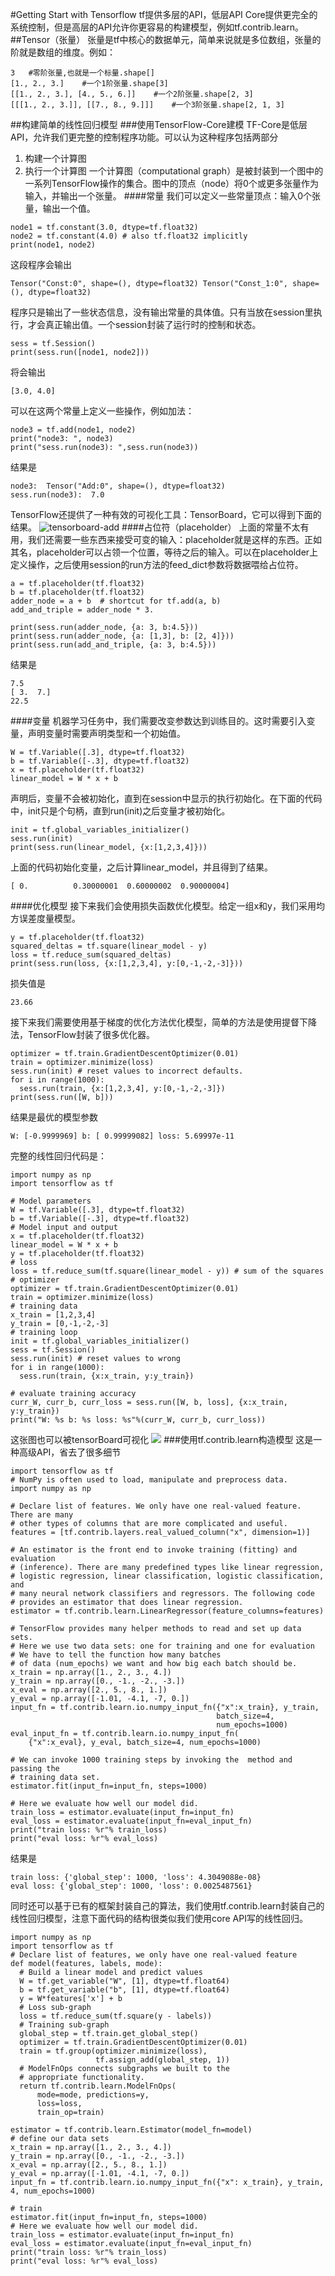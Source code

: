 #Getting Start with Tensorflow
tf提供多层的API，低层API Core提供更完全的系统控制，但是高层的API允许你更容易的构建模型，例如tf.contrib.learn。
##Tensor（张量）
张量是tf中核心的数据单元，简单来说就是多位数组，张量的阶就是数组的维度。例如：
```
3	#零阶张量,也就是一个标量.shape[]
[1., 2., 3.]	#一个1阶张量.shape[3]
[[1., 2., 3.], [4., 5., 6.]]	#一个2阶张量.shape[2, 3]
[[[1., 2., 3.]], [[7., 8., 9.]]]	#一个3阶张量.shape[2, 1, 3]
```

##构建简单的线性回归模型
###使用TensorFlow-Core建模
TF-Core是低层API，允许我们更完整的控制程序功能。可以认为这种程序包括两部分
1. 构建一个计算图
2. 执行一个计算图
一个计算图（computational graph）是被封装到一个图中的一系列TensorFlow操作的集合。图中的顶点（node）将0个或更多张量作为输入，并输出一个张量。
####常量
我们可以定义一些常量顶点：输入0个张量，输出一个值。
```
node1 = tf.constant(3.0, dtype=tf.float32)
node2 = tf.constant(4.0) # also tf.float32 implicitly
print(node1, node2)
```
这段程序会输出
```
Tensor("Const:0", shape=(), dtype=float32) Tensor("Const_1:0", shape=(), dtype=float32)
```
程序只是输出了一些状态信息，没有输出常量的具体值。只有当放在session里执行，才会真正输出值。一个session封装了运行时的控制和状态。
```
sess = tf.Session()
print(sess.run([node1, node2]))
```
将会输出
```
[3.0, 4.0]
```
可以在这两个常量上定义一些操作，例如加法：
```
node3 = tf.add(node1, node2)
print("node3: ", node3)
print("sess.run(node3): ",sess.run(node3))
```
结果是
```
node3:  Tensor("Add:0", shape=(), dtype=float32)
sess.run(node3):  7.0
```
TensorFlow还提供了一种有效的可视化工具：TensorBoard，它可以得到下面的结果。
![tensorboard-add](images/tensorboard_add.png)
####占位符（placeholder）
上面的常量不太有用，我们还需要一些东西来接受可变的输入：placeholder就是这样的东西。正如其名，placeholder可以占领一个位置，等待之后的输入。可以在placeholder上定义操作，之后使用session的run方法的feed_dict参数将数据喂给占位符。
```
a = tf.placeholder(tf.float32)
b = tf.placeholder(tf.float32)
adder_node = a + b  # shortcut for tf.add(a, b)
add_and_triple = adder_node * 3.

print(sess.run(adder_node, {a: 3, b:4.5}))
print(sess.run(adder_node, {a: [1,3], b: [2, 4]}))
print(sess.run(add_and_triple, {a: 3, b:4.5}))
```
结果是
```
7.5
[ 3.  7.]
22.5
```
####变量
机器学习任务中，我们需要改变参数达到训练目的。这时需要引入变量，声明变量时需要声明类型和一个初始值。
```
W = tf.Variable([.3], dtype=tf.float32)
b = tf.Variable([-.3], dtype=tf.float32)
x = tf.placeholder(tf.float32)
linear_model = W * x + b
```
声明后，变量不会被初始化，直到在session中显示的执行初始化。在下面的代码中，init只是个句柄，直到run(init)之后变量才被初始化。
```
init = tf.global_variables_initializer()
sess.run(init)
print(sess.run(linear_model, {x:[1,2,3,4]}))
```
上面的代码初始化变量，之后计算linear_model，并且得到了结果。
```
[ 0.          0.30000001  0.60000002  0.90000004]
```
####优化模型
接下来我们会使用损失函数优化模型。给定一组x和y，我们采用均方误差度量模型。
```
y = tf.placeholder(tf.float32)
squared_deltas = tf.square(linear_model - y)
loss = tf.reduce_sum(squared_deltas)
print(sess.run(loss, {x:[1,2,3,4], y:[0,-1,-2,-3]}))
```
损失值是
```
23.66
```
接下来我们需要使用基于梯度的优化方法优化模型，简单的方法是使用提督下降法，TensorFlow封装了很多优化器。
```
optimizer = tf.train.GradientDescentOptimizer(0.01)
train = optimizer.minimize(loss)
sess.run(init) # reset values to incorrect defaults.
for i in range(1000):
  sess.run(train, {x:[1,2,3,4], y:[0,-1,-2,-3]})
print(sess.run([W, b]))
```
结果是最优的模型参数
```
W: [-0.9999969] b: [ 0.99999082] loss: 5.69997e-11
```
完整的线性回归代码是：
```
import numpy as np
import tensorflow as tf

# Model parameters
W = tf.Variable([.3], dtype=tf.float32)
b = tf.Variable([-.3], dtype=tf.float32)
# Model input and output
x = tf.placeholder(tf.float32)
linear_model = W * x + b
y = tf.placeholder(tf.float32)
# loss
loss = tf.reduce_sum(tf.square(linear_model - y)) # sum of the squares
# optimizer
optimizer = tf.train.GradientDescentOptimizer(0.01)
train = optimizer.minimize(loss)
# training data
x_train = [1,2,3,4]
y_train = [0,-1,-2,-3]
# training loop
init = tf.global_variables_initializer()
sess = tf.Session()
sess.run(init) # reset values to wrong
for i in range(1000):
  sess.run(train, {x:x_train, y:y_train})

# evaluate training accuracy
curr_W, curr_b, curr_loss = sess.run([W, b, loss], {x:x_train, y:y_train})
print("W: %s b: %s loss: %s"%(curr_W, curr_b, curr_loss))
```
这张图也可以被tensorBoard可视化
![](images/tensorboard_final.png)
###使用tf.contrib.learn构造模型
这是一种高级API，省去了很多细节
```
import tensorflow as tf
# NumPy is often used to load, manipulate and preprocess data.
import numpy as np

# Declare list of features. We only have one real-valued feature. There are many
# other types of columns that are more complicated and useful.
features = [tf.contrib.layers.real_valued_column("x", dimension=1)]

# An estimator is the front end to invoke training (fitting) and evaluation
# (inference). There are many predefined types like linear regression,
# logistic regression, linear classification, logistic classification, and
# many neural network classifiers and regressors. The following code
# provides an estimator that does linear regression.
estimator = tf.contrib.learn.LinearRegressor(feature_columns=features)

# TensorFlow provides many helper methods to read and set up data sets.
# Here we use two data sets: one for training and one for evaluation
# We have to tell the function how many batches
# of data (num_epochs) we want and how big each batch should be.
x_train = np.array([1., 2., 3., 4.])
y_train = np.array([0., -1., -2., -3.])
x_eval = np.array([2., 5., 8., 1.])
y_eval = np.array([-1.01, -4.1, -7, 0.])
input_fn = tf.contrib.learn.io.numpy_input_fn({"x":x_train}, y_train,
                                              batch_size=4,
                                              num_epochs=1000)
eval_input_fn = tf.contrib.learn.io.numpy_input_fn(
    {"x":x_eval}, y_eval, batch_size=4, num_epochs=1000)

# We can invoke 1000 training steps by invoking the  method and passing the
# training data set.
estimator.fit(input_fn=input_fn, steps=1000)

# Here we evaluate how well our model did.
train_loss = estimator.evaluate(input_fn=input_fn)
eval_loss = estimator.evaluate(input_fn=eval_input_fn)
print("train loss: %r"% train_loss)
print("eval loss: %r"% eval_loss)
```
结果是
```
train loss: {'global_step': 1000, 'loss': 4.3049088e-08}
eval loss: {'global_step': 1000, 'loss': 0.0025487561}
```
同时还可以基于已有的框架封装自己的算法，我们使用tf.contrib.learn封装自己的线性回归模型，注意下面代码的结构很类似我们使用core API写的线性回归。
```
import numpy as np
import tensorflow as tf
# Declare list of features, we only have one real-valued feature
def model(features, labels, mode):
  # Build a linear model and predict values
  W = tf.get_variable("W", [1], dtype=tf.float64)
  b = tf.get_variable("b", [1], dtype=tf.float64)
  y = W*features['x'] + b
  # Loss sub-graph
  loss = tf.reduce_sum(tf.square(y - labels))
  # Training sub-graph
  global_step = tf.train.get_global_step()
  optimizer = tf.train.GradientDescentOptimizer(0.01)
  train = tf.group(optimizer.minimize(loss),
                   tf.assign_add(global_step, 1))
  # ModelFnOps connects subgraphs we built to the
  # appropriate functionality.
  return tf.contrib.learn.ModelFnOps(
      mode=mode, predictions=y,
      loss=loss,
      train_op=train)

estimator = tf.contrib.learn.Estimator(model_fn=model)
# define our data sets
x_train = np.array([1., 2., 3., 4.])
y_train = np.array([0., -1., -2., -3.])
x_eval = np.array([2., 5., 8., 1.])
y_eval = np.array([-1.01, -4.1, -7, 0.])
input_fn = tf.contrib.learn.io.numpy_input_fn({"x": x_train}, y_train, 4, num_epochs=1000)

# train
estimator.fit(input_fn=input_fn, steps=1000)
# Here we evaluate how well our model did. 
train_loss = estimator.evaluate(input_fn=input_fn)
eval_loss = estimator.evaluate(input_fn=eval_input_fn)
print("train loss: %r"% train_loss)
print("eval loss: %r"% eval_loss)
```